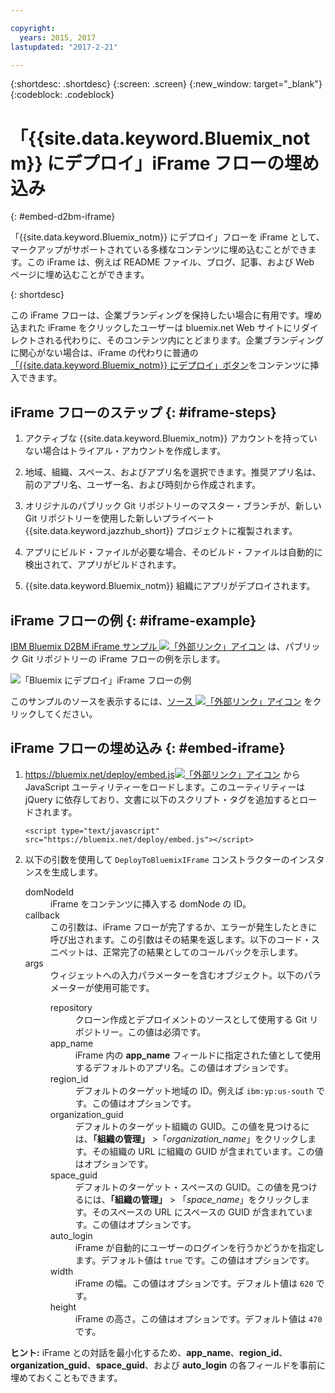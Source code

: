 ```yaml
---

copyright:
  years: 2015, 2017
lastupdated: "2017-2-21"

---
```


{:shortdesc: .shortdesc}
{:screen: .screen}
{:new_window: target="_blank"}
{:codeblock: .codeblock}

# 「{{site.data.keyword.Bluemix_notm}} にデプロイ」iFrame フローの埋め込み 
{: #embed-d2bm-iframe}


「{{site.data.keyword.Bluemix_notm}} にデプロイ」フローを iFrame として、マークアップがサポートされている多様なコンテンツに埋め込むことができます。この iFrame は、例えば README ファイル、ブログ、記事、および Web ページに埋め込むことができます。

{: shortdesc}

この iFrame フローは、企業ブランディングを保持したい場合に有用です。埋め込まれた iFrame をクリックしたユーザーは bluemix.net Web サイトにリダイレクトされる代わりに、そのコンテンツ内にとどまります。企業ブランディングに関心がない場合は、iFrame の代わりに普通の[「{{site.data.keyword.Bluemix_notm}} にデプロイ」ボタン](/docs/develop/deploy_button.html)をコンテンツに挿入できます。

## iFrame フローのステップ {: #iframe-steps}

1. アクティブな {{site.data.keyword.Bluemix_notm}} アカウントを持っていない場合はトライアル・アカウントを作成します。

2. 地域、組織、スペース、およびアプリ名を選択できます。推奨アプリ名は、前のアプリ名、ユーザー名、および時刻から作成されます。

3. オリジナルのパブリック Git リポジトリーのマスター・ブランチが、新しい Git リポジトリーを使用した新しいプライベート {{site.data.keyword.jazzhub_short}} プロジェクトに複製されます。

4. アプリにビルド・ファイルが必要な場合、そのビルド・ファイルは自動的に検出されて、アプリがビルドされます。

5. {{site.data.keyword.Bluemix_notm}} 組織にアプリがデプロイされます。

## iFrame フローの例 {: #iframe-example}

<p>
<a class="xref" href="http://d2bm-iframe-sample.ng.bluemix.net/" target="_blank" title="(新しいタブまたはウィンドウで開きます)">IBM
Bluemix D2BM iFrame サンプル <img class="image" src="../icons/launch-glyph.svg" alt="「外部リンク」アイコン"/></a> は、パブリック Git リポジトリーの iFrame フローの例を示します。<div class="image"><img class="image" src="images/d2bm_iframe_sample2.png" alt="「Bluemix にデプロイ」iFrame フローの例" /></div>
</p>

<p>
このサンプルのソースを表示するには、<a class="xref" href="https://hub.jazz.net/project/idsorg/d2bm-iframe-sample/overview" target="_blank" title="(新しいタブまたはウィンドウで開きます)">ソース <img class="image" src="../icons/launch-glyph.svg" alt="「外部リンク」アイコン"/></a> をクリックしてください。
</p>

## iFrame フローの埋め込み {: #embed-iframe}  

<ol>
<li><a class="xref" href="https://bluemix.net/deploy/embed.js" target="_blank" title="(新しいタブまたはウィンドウで開きます)">https://bluemix.net/deploy/embed.js<img class="image" src="../icons/launch-glyph.svg" alt="「外部リンク」アイコン"/></a> から JavaScript ユーティリティーをロードします。このユーティリティーは jQuery に依存しており、文書に以下のスクリプト・タグを追加するとロードされます。
<pre class="pre">
<code>&lt;script type="text/javascript" src="https://bluemix.net/deploy/embed.js"&gt;&lt;/script&gt;</code>
</pre>
</li>
<li> 以下の引数を使用して <code>DeployToBluemixIFrame</code> コンストラクターのインスタンスを生成します。<dl class="parml">
<dt class="pt dlterm">domNodeId</dt>
<dd class="pd">iFrame をコンテンツに挿入する domNode の ID。</dd>

<dt class="pt dlterm">callback</dt>
<dd class="pd">この引数は、iFrame フローが完了するか、エラーが発生したときに呼び出されます。この引数はその結果を返します。以下のコード・スニペットは、正常完了の結果としてのコールバックを示します。</dd>

<dt class="pt dlterm">args</dt>
<dd class="pd">ウィジェットへの入力パラメーターを含むオブジェクト。以下のパラメーターが使用可能です。<dl class="parml">

<dt class="pt dlterm">repository</dt>
<dd class="pd">クローン作成とデプロイメントのソースとして使用する Git リポジトリー。この値は必須です。</dd>

<dt class="pt dlterm">app_name</dt>
<dd class="pd">iFrame 内の <strong>app_name</strong> フィールドに指定された値として使用するデフォルトのアプリ名。この値はオプションです。</dd>


<dt class="pt dlterm">region_id</dt>
<dd class="pd">デフォルトのターゲット地域の ID。例えば <code>ibm:yp:us-south</code> です。この値はオプションです。</dd>

<dt class="pt dlterm">organization_guid</dt>
<dd class="pd">デフォルトのターゲット組織の GUID。この値を見つけるには、<strong>「組織の管理」</strong> >「<i>organization_name</i>」をクリックします。その組織の URL に組織の GUID が含まれています。この値はオプションです。</dd>

<dt class="pt dlterm">space_guid</dt>
<dd class="pd">デフォルトのターゲット・スペースの GUID。この値を見つけるには、<strong>「組織の管理」</strong> > 「<i>space_name</i>」をクリックします。そのスペースの URL にスペースの GUID が含まれています。この値はオプションです。</dd>

<dt class="pt dlterm">auto_login</dt>
<dd class="pd">iFrame が自動的にユーザーのログインを行うかどうかを指定します。デフォルト値は <code>true</code> です。この値はオプションです。</dd>

<dt class="pt dlterm">width</dt>
<dd class="pd">iFrame の幅。この値はオプションです。デフォルト値は <code>620</code> です。</dd>

<dt class="pt dlterm">height</dt>
<dd class="pd">iFrame の高さ。この値はオプションです。デフォルト値は <code>470</code>です。</dd>
</dl>

</dd>
</dl>
</li>
</ol>  

**ヒント:** iFrame との対話を最小化するため、**app_name**、**region_id**、**organization_guid**、**space_guid**、および **auto_login** の各フィールドを事前に埋めておくこともできます。
